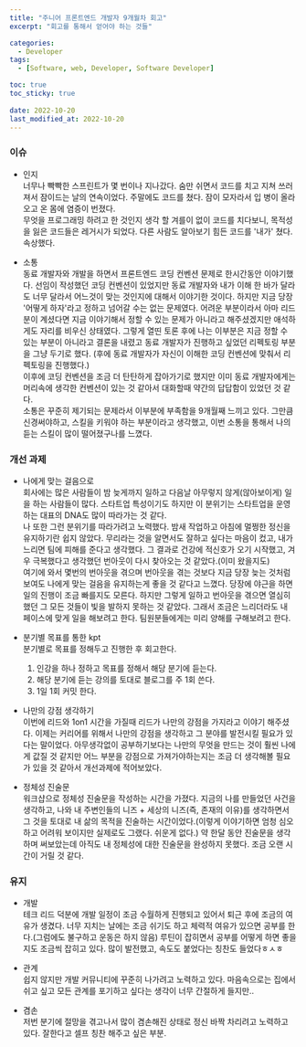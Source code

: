 ```yaml
---
title: "주니어 프론트엔드 개발자 9개월차 회고"
excerpt: "회고를 통해서 얻어야 하는 것들"

categories:
  - Developer
tags:
  - [Software, web, Developer, Software Developer]

toc: true
toc_sticky: true
 
date: 2022-10-20
last_modified_at: 2022-10-20
---
```



### 이슈
  - 인지<br />
    너무나 빡빡한 스프린트가 몇 번이나 지나갔다. 숨만 쉬면서 코드를 치고 지쳐 쓰러져서 잠이드는 날의 연속이었다. 주말에도 코드를 쳤다. 잠이 모자라서 입 병이 올라오고 온 몸에 염증이 번졌다.<br />
    무엇을 프로그래밍 하려고 한 것인지 생각 할 겨를이 없이 코드를 치다보니, 목적성을 잃은 코드들은 레거시가 되었다. 다른 사람도 알아보기 힘든 코드를 '내가' 쳤다. 속상했다.

  - 소통<br />
    동료 개발자와 개발을 하면서 프론트엔드 코딩 컨벤션 문제로 한시간동안 이야기했다. 선임이 작성했던 코딩 컨벤션이 있었지만 동료 개발자와 내가 이해 한 바가 달라도 너무 달라서 어느것이 맞는 것인지에 대해서 이야기한 것이다. 하지만 지금 당장 '어떻게 하자'라고 정하고 넘어갈 수는 없는 문제였다. 어려운 부분이라서 아마 리드분이 계셨다면 지금 이야기해서 정할 수 있는 문제가 아니라고 해주셨겠지만 애석하게도 자리를 비우신 상태였다. 
    그렇게 열띤 토론 후에 나는 이부분은 지금 정할 수 있는 부분이 아니라고 결론을 내렸고 동료 개발자가 진행하고 싶었던 리펙토링 부분을 그냥 두기로 했다. (후에 동료 개발자가 자신이 이해한 코딩 컨벤션에 맞춰서 리펙토링을 진행했다.)<br />
    이후에 코딩 컨벤션을 조금 더 탄탄하게 잡아가기로 했지만 이미 동료 개발자에게는 머리속에 생각한 컨벤션이 있는 것 같아서 대화할때 약간의 답답함이 있었던 것 같다.<br />
    소통은 꾸준히 제기되는 문제라서 이부분에 부족함을 9개월째 느끼고 있다. 그만큼 신경써야하고, 스킬을 키워야 하는 부분이라고 생각했고, 이번 소통을 통해서 나의 듣는 스킬이 많이 떨어졌구나를 느꼈다.
    

### 개선 과제
  - 나에게 맞는 걸음으로<br />
    회사에는 많은 사람들이 밤 늦게까지 일하고 다음날 아무렇지 않게(않아보이게) 일을 하는 사람들이 많다. 스타트업 특성이기도 하지만 이 분위기는 스타트업을 운영하는 대표의 DNA도 많이 따라가는 것 같다.<br />
    나 또한 그런 분위기를 따라가려고 노력했다. 밤새 작업하고 아침에 멀쩡한 정신을 유지하기란 쉽지 않았다. 무리라는 것을 알면서도 잘하고 싶다는 마음이 컸고, 내가 느리면 팀에 피해를 준다고 생각했다. 그 결과로 건강에 적신호가 오기 시작했고, 겨우 극복했다고 생각했던 번아웃이 다시 찾아오는 것 같았다.(이미 왔을지도)<br />
    여기에 와서 몇번의 번아웃을 겪으며 번아웃을 겪는 것보다 지금 당장 늦는 것처럼 보여도 나에게 맞는 걸음을 유지하는게 좋을 것 같다고 느꼈다. 당장에 야근을 하면 일의 진행이 조금 빠를지도 모른다. 하지만 그렇게 일하고 번아웃을 겪으면 열심히 했던 그 모든 것들이 빛을 발하지 못하는 것 같았다. 그래서 조금은 느리더라도 내 페이스에 맞게 일을 해보려고 한다. 팀원분들에게는 미리 양해를 구해보려고 한다.
    
  - 분기별 목표를 통한 kpt<br />
      분기별로 목표를 정해두고 진행한 후 회고한다.<br />
      1. 인강을 하나 정하고 목표를 정해서 해당 분기에 듣는다.<br />
      2. 해당 분기에 듣는 강의를 토대로 블로그를 주 1회 쓴다.<br />
      3. 1일 1회 커밋 한다.
  
  - 나만의 강점 생각하기<br />
    이번에 리드와 1on1 시간을 가질때 리드가 나만의 강점을 가지라고 이야기 해주셨다. 이제는 커리어를 위해서 나만의 강점을 생각하고 그 분야를 발전시킬 필요가 있다는 말이었다. 아무생각없이 공부하기보다는 나만의 무엇을 만드는 것이 훨씬 나에게 값질 것 같지만 어느 부분을 강점으로 가져가야하는지는 조금 더 생각해볼 필요가 있을 것 같아서 개선과제에 적어보았다.

  - 정체성 진술문<br />
    워크샵으로 정체성 진술문을 작성하는 시간을 가졌다. 지금의 나를 만들었던 사건을 생각하고, 나와 내 주변인들의 니즈 + 세상의 니즈(즉, 존재의 이유)를 생각하면서 그 것을 토대로 내 삶의 목적을 진술하는 시간이었다.(이렇게 이야기하면 엄청 심오하고 어려워 보이지만 실제로도 그랬다. 쉬운게 없다.)
    약 한달 동안 진술문을 생각하며 써보았는데 아직도 내 정체성에 대한 진술문을 완성하지 못했다. 조금 오랜 시간이 거릴 것 같다.

### 유지
  - 개발<br />
    테크 리드 덕분에 개발 일정이 조금 수월하게 진행되고 있어서 퇴근 후에 조금의 여유가 생겼다. 너무 지치는 날에는 조금 쉬기도 하고 체력적 여유가 있으면 공부를 한다.(그럼에도 불구하고 운동은 하지 않음) 루틴이 잡히면서 공부를 어떻게 하면 좋을지도 조금씩 잡히고 있다. 많이 발전했고, 속도도 붙었다는 칭찬도 들었다ㅎㅅㅎ
    
  - 관계<br />
    쉽지 않지만 개발 커뮤니티에 꾸준히 나가려고 노력하고 있다. 마음속으로는 집에서 쉬고 싶고 모든 관계를 포기하고 싶다는 생각이 너무 간절하게 들지만..

  - 겸손<br />
    저번 분기에 절망을 겪고나서 많이 겸손해진 상태로 정신 바짝 차리려고 노력하고 있다. 잘한다고 셀프 칭찬 해주고 싶은 부분.
